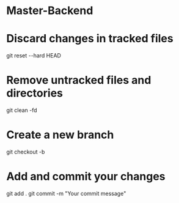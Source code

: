 # Master-Backend

# Discard changes in tracked files
git reset --hard HEAD

# Remove untracked files and directories
git clean -fd

# Create a new branch
git checkout -b <new-branch-name>

# Add and commit your changes
git add .
git commit -m "Your commit message"